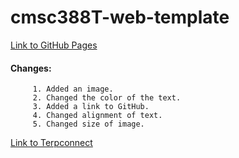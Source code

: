 # cmsc388T-web-template


[Link to GitHub Pages](https://github.com/vrundajasani/cmsc389T-web-template)
 

#### Changes: 
         1. Added an image.
         2. Changed the color of the text.
         3. Added a link to GitHub.
         4. Changed alignment of text.
         5. Changed size of image.
         
[Link to Terpconnect](https://terpconnect.umd.edu/~vjasani/)

